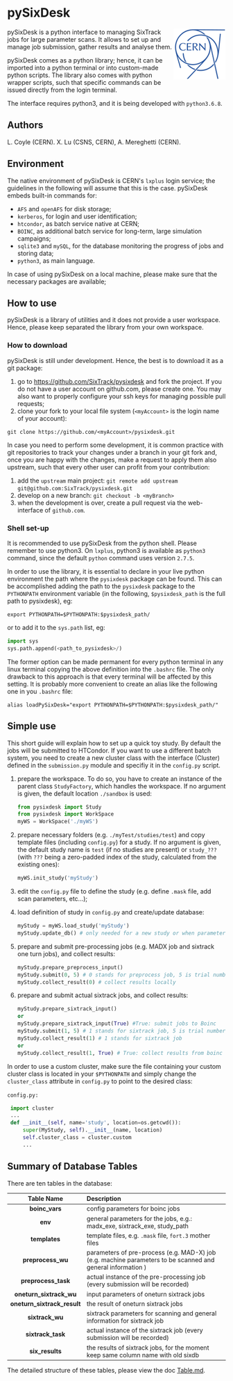 # pySixDesk

<img src="CERN-logo.png" align="right">

pySixDesk is a python interface to managing SixTrack jobs for large parameter scans.
It allows to set up and manage job submission, gather results and analyse them.

pySixDesk comes as a python library; hence, it can be imported into a python terminal or into custom-made python scripts.
The library also comes with python wrapper scripts, such that specific commands can be issued directly from the login terminal.

The interface requires python3, and it is being developed with `python3.6.8`.

## Authors

L.&nbsp;Coyle (CERN).
X.&nbsp;Lu (CSNS, CERN),
A.&nbsp;Mereghetti (CERN).

## Environment

The native environment of pySixDesk is CERN's `lxplus` login service; the guidelines in the following will assume that this is the case.
pySixDesk embeds built-in commands for:
   * `AFS` and `openAFS` for disk storage;
   * `kerberos`, for login and user identification;
   * `htcondor`, as batch service native at CERN;
   * `BOINC`, as additional batch service for long-term, large simulation campaigns;
   * `sqlite3` and `mySQL`, for the database monitoring the progress of jobs and storing data;
   * `python3`, as main language.
   
In case of using pySixDesk on a local machine, please make sure that the necessary packages are available;

## How to use

pySixDesk is a library of utilities and it does not provide a user workspace.
Hence, please keep separated the library from your own workspace.

### How to download
pySixDesk is still under development. Hence, the best is to download it as a git package:
   1. go to https://github.com/SixTrack/pysixdesk and fork the project. If you do not have a user account on github.com, please create one. You may also want to properly configure your ssh keys for managing possible pull requests;
   1. clone your fork to your local file system (`<myAccount>` is the login name of your account):
   ```shell
git clone https://github.com/<myAccount>/pysixdesk.git
```

In case you need to perform some development, it is common practice with git repositories to track your changes under a branch in your git fork and, once you are happy with the changes, make a request to apply them also upstream, such that every other user can profit from your contribution:
   1. add the `upstream` main project: `git remote add upstream git@github.com:SixTrack/pysixdesk.git`
   1. develop on a new branch: `git checkout -b <myBranch>`
   1. when the development is over, create a pull request via the web-interface of `github.com`.

### Shell set-up
It is recommended to use pySixDesk from the python shell.
Please remember to use python3.
On `lxplus`, python3 is available as `python3` command, since the default `python` command uses version `2.7.5`.

In order to use the library, it is essential to declare in your live python environment the path where the `pysixdesk` package can be found.
This can be accomplished adding the path to the `pysixdesk` package to the `PYTHONPATH` environment variable (in the following, `$pysixdesk_path` is the full path to pysixdesk), eg:
```shell
export PYTHONPATH=$PYTHONPATH:$pysixdesk_path/
```
or to add it to the `sys.path` list, eg:
```python
import sys
sys.path.append(<path_to_pysixdesk>/)
```
The former option can be made permanent for every python terminal in any linux terminal copying the above definition into the ```.bashrc``` file.
The only drawback to this approach is that every terminal will be affected by this setting.
It is probably more convenient to create an alias like the following one in you ```.bashrc``` file:
```shell
alias loadPySixDesk="export PYTHONPATH=$PYTHONPATH:$pysixdesk_path/"
```

## Simple use
This short guide will explain how to set up a quick toy study.
By default the jobs will be submitted to HTCondor. If you want to use a different batch system, you need to create a new cluster class with the interface (Cluster) defined in the `submission.py` module and specifiy it in the `config.py` script.

   1. prepare the workspace. To do so, you have to create an instance of the parent class `StudyFactory`, which handles the workspace. If no argument is given, the default location `./sandbox` is used:
   
      ```python
      from pysixdesk import Study
      from pysixdesk import WorkSpace
      myWS = WorkSpace('./myWS')
      ```
   
   1. prepare necessary folders (e.g. `./myTest/studies/test`) and copy template files (including `config.py`) for a study. If no argument is given, the default study name is `test` (if no studies are present) or `study_???` (with `???` being a zero-padded index of the study, calculated from the existing ones):
   
      ```python
      myWS.init_study('myStudy')
      ```
   
   1. edit the `config.py` file to define the study (e.g. define `.mask` file, add scan parameters, etc...);
   
   1. load definition of study in `config.py` and create/update database:
   
      ```python
      myStudy = myWS.load_study('myStudy')
      myStudy.update_db() # only needed for a new study or when parameters are changed
      ```

   1. prepare and submit pre-processing jobs (e.g. MADX job and sixtrack one turn jobs), and collect results:
   
      ```python
      myStudy.prepare_preprocess_input()
      myStudy.submit(0, 5) # 0 stands for preprocess job, 5 is trial number 
      myStudy.collect_result(0) # collect results locally
      ```

   1. prepare and submit actual sixtrack jobs, and collect results:

      ```python
      myStudy.prepare_sixtrack_input()
      or
      myStudy.prepare_sixtrack_input(True) #True: submit jobs to Boinc
      myStudy.submit(1, 5) # 1 stands for sixtrack job, 5 is trial number 
      myStudy.collect_result(1) # 1 stands for sixtrack job 
      or
      myStudy.collect_result(1, True) # True: collect results from boinc spool directory
      ```

In order to use a custom cluster, make sure the file containing your custom cluster class is located in your `$PYTHONPATH` and simply change the `cluster_class` attribute in `config.py` to point to the desired class:

`config.py:`

  ```python
   import cluster
   ...
   def __init__(self, name='study', location=os.getcwd()):
       super(MyStudy, self).__init__(name, location)
       self.cluster_class = cluster.custom
       ...
   ```


## Summary of Database Tables

There are ten tables in the database:

| Table Name | Description |
|:------------:|:-----------|
|**boinc\_vars**| config parameters for boinc jobs |
|**env** | general parameters for the jobs, e.g.: madx\_exe, sixtrack\_exe, study\_path |
|**templates** | template files, e.g. `.mask` file, `fort.3` mother files |
|**preprocess\_wu**| parameters of pre-process (e.g. MAD-X) job (e.g. machine parameters to be scanned and general information ) |
|**preprocess\_task**| actual instance of the pre-processing job (every submission will be recorded) |
|**oneturn\_sixtrack\_wu**| input parameters of oneturn sixtrack jobs |
|**oneturn\_sixtrack\_result**| the result of oneturn sixtrack jobs |
|**sixtrack\_wu**| sixtrack parameters for scanning and general information for sixtrack job |
|**sixtrack\_task**| actual instance of the sixtrack job (every submission will be recorded) |
|**six\_results**| the results of sixtrack jobs, for the moment keep same column name with old sixdb |

The detailed structure of these tables, please view the doc [Table.md](./doc/Table.md).
